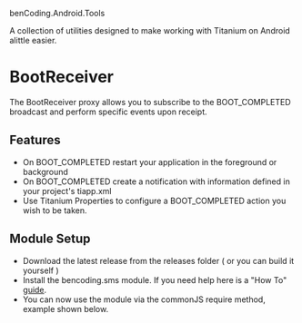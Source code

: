 
benCoding.Android.Tools

A collection of utilities designed to make working with Titanium on Android alittle easier.

<h1>BootReceiver</h1>
The BootReceiver proxy allows you to subscribe to the BOOT_COMPLETED broadcast and perform specific events upon receipt.

<h2>Features</h2>

* On BOOT_COMPLETED restart your application in the foreground or background
* On BOOT_COMPLETED create a notification with information defined in your project's tiapp.xml
* Use Titanium Properties to configure a BOOT_COMPLETED action you wish to be taken.

<h2>Module Setup</h2>

* Download the latest release from the releases folder ( or you can build it yourself )
* Install the bencoding.sms module. If you need help here is a "How To" [guide](https://wiki.appcelerator.org/display/guides/Configuring+Apps+to+Use+Modules). 
* You can now use the module via the commonJS require method, example shown below.


